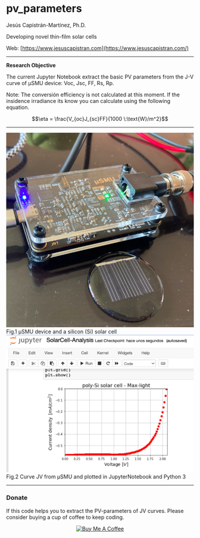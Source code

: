 # pv_parameters

Jesús Capistrán-Martínez, Ph.D. 

Developing novel thin-film solar cells 

Web: [https://www.jesuscapistran.com](https://www.jesuscapistran.com/)

---
**Research Objective**

The current Jupyter Notebook extract the basic PV parameters from the J-V curve of µSMU device: Voc, Jsc, FF, Rs, Rp.

Note: The conversión efficiency is not calculated at this moment. If the insidence irradiance its know you can calculate using the following equation. 

$$\eta = \frac{V_{oc}J_{sc}FF}{1000 \:\text{W}/m^2}$$

---

<img src="img/microSMU-and-Solarcell.png" alt="micro-SMU and Si Solar cell">
Fig.1  µSMU   device and a silicon (Si) solar cell 





<img src="img/JV-curve-celdaSi_ligh_near_01.png" alt="micro-SMU and Si Solar cell">
Fig.2 Curve JV from µSMU and plotted in JupyterNotebook and Python 3

---
### Donate

If this code helps you to extract the PV-parameters of JV curves. Please consider buying a cup of coffee to keep coding.

<center>
<a href="https://www.buymeacoffee.com/capis" target="_blank"><img src="https://cdn.buymeacoffee.com/buttons/default-orange.png" alt="Buy Me A Coffee" height="41" width="174"></a>
<center>